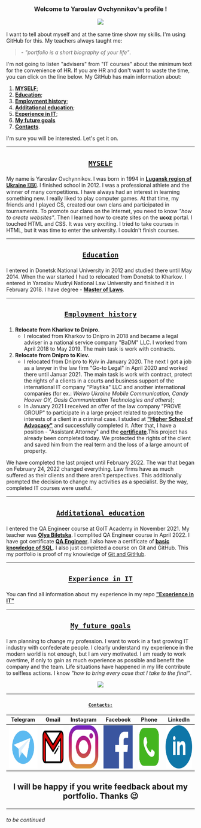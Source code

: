 <h3 align="center">
  Welcome to Yaroslav Ovchynnikov's profile !
</h3>
<p align="center"><a href="https://git.io/typing-svg"><img src="https://readme-typing-svg.herokuapp.com?font=Source+Code+Pro&size=22&duration=4000&pause=1000&color=00FF7F&center=true&width=500&height=40&lines=Quality+Assurance+Engineer;Always+learning+new+technologies;This+profile+to+show+my+experience"/></a></p>

I want to tell about myself and at the same time show my skills. I'm using GitHub for this. My teachers always taught me: 
> \- _"portfolio is a short biography of your life"_. 

I'm not going to listen "advisers" from "IT courses" about the minimum text for the convenience of HR. If you are HR and don't want to waste the time, you can click on the line below. My GitHub has main information about:
1. **[MYSELF](#MYSELF)**;
2. **[Education](#Education)**;
3. **[Employment history](#Employmenthistory)**;
4. **[Additational education](#Additationaleducation)**;
5. **[Experience in IT](#ExperienceinIT)**;
6. **[My future goals](#Myfuturegoals)**
7. **[Contacts](#Contacts)**.

I'm sure you will be interested. Let's get it on.
___
## <p align="center"> <a id=MYSELF>[``` MYSELF ```](#TOP)</a> </p>
My name is Yaroslav Ovchynnikov. I was born in 1994 in **[Lugansk region of Ukraine 🇺🇦](https://www.google.com/maps/place/%D0%A1%D1%82%D0%B0%D1%85%D0%B0%D0%BD%D0%BE%D0%B2,+%D0%9B%D1%83%D0%B3%D0%B0%D0%BD%D1%81%D0%BA%D0%B0%D1%8F+%D0%BE%D0%B1%D0%BB%D0%B0%D1%81%D1%82%D1%8C,+%D0%A3%D0%BA%D1%80%D0%B0%D0%B8%D0%BD%D0%B0,+94000/@48.5681885,38.6237227,13z/data=!3m1!4b1!4m13!1m7!3m6!1s0x411fc564844c6285:0xf8e02e7e879e7164!2z0JvRg9Cz0LDQvdGB0LosINCb0YPQs9Cw0L3RgdC60LDRjyDQvtCx0LvQsNGB0YLRjCwg0KPQutGA0LDQuNC90LAsIDkxMDAw!3b1!8m2!3d48.574041!4d39.307815!3m4!1s0x40e01cb7e0327015:0x84c7b03353a52256!8m2!3d48.5604202!4d38.6487007?hl=ru)**. I finished school in 2012. I was a professional athlete and the winner of many competitions. I have always had an interest in learning something new. I really liked to play computer games. At that time, my friends and I played CS, created our own clans and participated in tournaments. To promote our clans on the Internet, you need to know _"how to create websites"_. Then I learned how to create sites on the **ucoz** portal. I touched HTML and CSS. It was very exciting. I tried to take courses in HTML, but it was time to enter the university. I couldn't finish courses.

___
## <p align="center"> <a id=Education> [``` Education ```](#TOP)</a></p>
I entered in Donetsk National University in 2012 and studied there until May 2014. When the war started I had to relocated from Donetsk to Kharkov. I entered in Yaroslav Mudryi National Law University and finished it in February 2018. I have degree - **[Master of Laws](/images/Diploma.JPG)**. 
___
## <p align="center"> <a id=Employmenthistory> [``` Employment history ```](#TOP)</a></p>
1. **Relocate from Kharkov to Dnipro.**
    - I relocated from Kharkov to Dnipro in 2018 and became a legal adviser in a national service company "BaDM" LLC. I worked from April 2018 to May 2019. The main task is work with contracts.
2. **Relocate from Dnipro to Kiev.**
    - I relocated from Dnipro to Kyiv in January 2020. The next I got a job as a lawyer in the law firm "Go-to Legal" in April 2020 and worked there until Januar 2021. The main task is work with contract, protect the rights of a clients in a courts and business support of the international IT company "Playtika" LLC and another international companies (for ex.: _Weiwo Ukraine Mobile Communication, Candy Hoover OY, Oasis Communication Technologies and others_);  
    - In January 2021 I received an offer of the law company "PROVE GROUP" to participate in a large project related to protecting the interests of a client in a criminal case. I studied at **["Higher School of Advocacy"](/images/Certificate%20HSA.jpg)** and successfully completed it. After that, I have a position - "Assistant Attorney" and the **[certificate](/images/Certificate%20Assis.jpeg)**.This project has already been completed today. We protected the rights of the client and saved him from the real term and the loss of a large amount of property.

We have completed the last project until February 2022. The war that began on February 24, 2022 changed everything. Law firms have as much suffered as their clients and there aren`t perspectives. This additionally prompted the decision to change my activities as a specialist. By the way, completed IT courses were useful.
___

## <p align="center"> <a id=Additationaleducation> [``` Additational education ```](#TOP)</a></p>
I entered the QA Engineer course at GoIT Academy in November 2021. My teacher was **[Olya Biletska](https://www.linkedin.com/in/olya-biletska-859b27149/)**. I complited QA Engineer course in April 2022. I have got certificate **[QA Engineer](/images/GOIT_Certificate.jpeg)**. I also have a certificate of **[basic knowledge of SQL](/images/Datacamp%20SQL.jpeg)**. I also just completed a course on Git and GitHub. This my portfolio is proof of my knowledge of [Git and GitHub](/images/Certificate%20Git%20and%20GitHub.pdf). 
___
## <p align="center"> <a id=ExperienceinIT> [``` Experience in IT ```](#TOP) </a></p>
You can find all information about my experience in my repo **["Experience in IT"](https://github.com/Yaroslav-Ovchynnikov/experience-in-it)**
___

## <p align="center"> <a id=Myfuturegoals> [``` My future goals ```](#TOP) </a></p>
I am planning to change my profession. I want to work in a fast growing IT industry with confederate people. I clearly understand my experience in the modern world is not enough, but I am very motivated. I am ready to work overtime, if only to gain as much experience as possible and benefit the company and the team. Life situations have happened in my life contribute to selfless actions. I know *"how to bring every case that I take to the final"*. 
<p align="center"><a href="https://git.io/typing-svg"><img src="https://readme-typing-svg.herokuapp.com?font=Source+Code+Pro&size=22&duration=4000&pause=1000&color=00FF7F&center=true&multiline=true&width=700&height=100&lines=So%2C+right+now+I'm+looking+my+1st+offer+and;a+company+that+will+really+believe+in+me!"/></a></p>

___

#### <center> <a id=Contacts> [``` Contacts: ```](#TOP) </a>
Telegram | Gmail | Instagram | Facebook| Phone|LinkedIn
:------: | :------:|:----------:|:----:|:----:|:---:|
|<a href="http://t.me/ovchynnikov_yaroslav"><img src = "/images/Telegram.jpg" width = "115" height = "115" alt = "Telegram"/></a>|<a href="mailto:yaroslav.ovchynnikov.lex@gmail.com"><img src = "/images/Gmail.png" width = "115" height = "115" alt = "Gmail"/></a>|<a href="https://www.instagram.com/yaroslav_ovchynnikov/"><img src = "/images/Instagram.png" width = "115" height = "115" alt = "Instagram"/></a>|<a href="http://www.fb.com/yaroslav.ovchynnikov"><img src = "/images/Facebook.png" width = "115" height = "115" alt = "Facebook"/></a>|<a href="tel:+38(063)249-97-03"><img src = "/images/Phone.png" width = "115" height = "115" alt = "Phone"/></a>|<a href="http://www.linkedin.com/in/oym/"><img src = "/images/LinkedIN.png" width = "115" height = "115" alt = "LinkedIn"/></a>


## <p align="center">I will be happy if you write feedback about my portfolio. Thanks 😉</p>
___

###### to be continued
